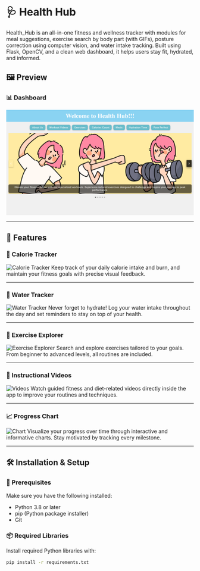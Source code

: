 # 🩺 Health Hub
 Health_Hub is an all-in-one fitness and wellness tracker with modules for meal suggestions, exercise search by body part (with GIFs), posture correction using computer vision, and water intake tracking. Built using Flask, OpenCV, and a clean web dashboard, it helps users stay fit, hydrated, and informed.
 
 
## 🖼️ Preview

### 📊 Dashboard
![Dashboard](assets/screenshots/dashbord.png.png)

---

## 🌟 Features

### 🥗 Calorie Tracker
![Calorie Tracker](assets/calorie.png)
Keep track of your daily calorie intake and burn, and maintain your fitness goals with precise visual feedback.

---

### 🚰 Water Tracker
![Water Tracker](assets/water.png)
Never forget to hydrate! Log your water intake throughout the day and set reminders to stay on top of your health.

---

### 💪 Exercise Explorer
![Exercise Explorer](assets/exercise.png)
Search and explore exercises tailored to your goals. From beginner to advanced levels, all routines are included.

---

### 🎥 Instructional Videos
![Videos](assets/video.png)
Watch guided fitness and diet-related videos directly inside the app to improve your routines and techniques.

---

### 📈 Progress Chart
![Chart](assets/chart.png)
Visualize your progress over time through interactive and informative charts. Stay motivated by tracking every milestone.

---

## 🛠️ Installation & Setup

### 🔧 Prerequisites
Make sure you have the following installed:

- Python 3.8 or later
- pip (Python package installer)
- Git

### 📦 Required Libraries
Install required Python libraries with:

```bash
pip install -r requirements.txt
